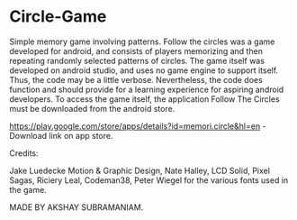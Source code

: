 Circle-Game
===========

Simple memory game involving patterns.
Follow the circles was a game developed for android, and consists of players memorizing and then repeating randomly selected patterns
of circles. The game itself was developed on android studio, and uses no game engine to support itself. Thus, the code may be a little
verbose. Nevertheless, the code does function and should provide for a learning experience for aspiring android developers. To access the game itself, the application Follow The Circles must be downloaded from the android store.

https://play.google.com/store/apps/details?id=memori.circle&hl=en - Download link on app store.

Credits: 

Jake Luedecke Motion & Graphic Design, Nate Halley, LCD Solid, Pixel Sagas, Riciery Leal, Codeman38, Peter Wiegel for the various fonts used in the game. 

MADE BY AKSHAY SUBRAMANIAM.

